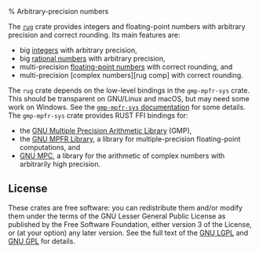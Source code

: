 % Arbitrary-precision numbers

The [`rug`][rug] crate provides integers and floating-point numbers
with arbitrary precision and correct rounding. Its main features are:

* big [integers][rug int] with arbitrary precision,
* big [rational numbers][rug rat] with arbitrary precision,
* multi-precision [floating-point numbers][rug flo] with correct
  rounding, and
* multi-precision [complex numbers][rug comp] with correct rounding.
	
The `rug` crate depends on the low-level bindings in the
`gmp-mpfr-sys` crate. This should be transparent on GNU/Linux and
macOS, but may need some work on Windows. See the
[`gmp-mpfr-sys` documentation][sys] for some details. The
`gmp-mpfr-sys` crate provides RUST FFI bindings for:

* the [GNU Multiple Precision Arithmetic Library][gmp home] (GMP),
* the [GNU MPFR Library][mpfr home], a library for multiple-precision
  floating-point computations, and
* [GNU MPC][mpc home], a library for the arithmetic of complex numbers
  with arbitrarily high precision.

## License

These crates are free software: you can redistribute them and/or
modify them under the terms of the GNU Lesser General Public License
as published by the Free Software Foundation, either version 3 of the
License, or (at your option) any later version. See the full text of
the [GNU LGPL][lgpl] and [GNU GPL][gpl] for details.

[gmp home]:  https://gmplib.org/
[gpl]:       https://www.gnu.org/licenses/gpl-3.0.html
[lgpl]:      https://www.gnu.org/licenses/lgpl-3.0.en.html
[mpc home]:  http://www.multiprecision.org/
[mpfr home]: http://www.mpfr.org/
[rug com]:   https://tspiteri.gitlab.io/rug/rug/Complex.html
[rug flo]:   https://tspiteri.gitlab.io/rug/rug/Float.html
[rug int]:   https://tspiteri.gitlab.io/rug/rug/Integer.html
[rug rat]:   https://tspiteri.gitlab.io/rug/rug/Rational.html
[rug]:       https://tspiteri.gitlab.io/rug/rug/index.html
[sys]:       https://tspiteri.gitlab.io/rug/gmp_mpfr_sys/index.html
